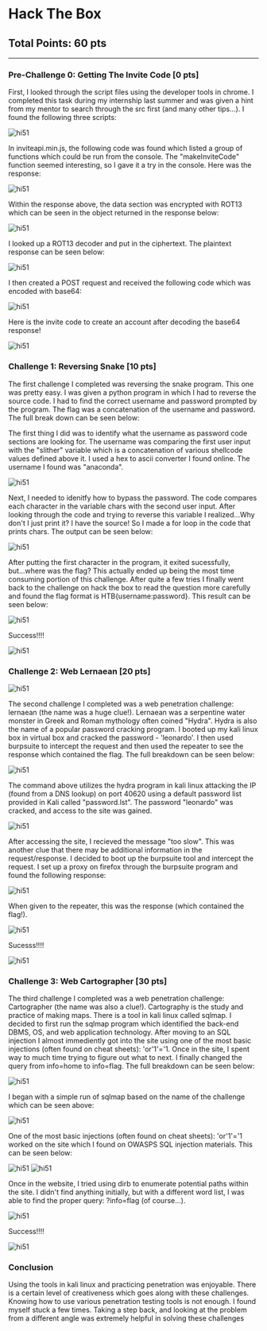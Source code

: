 # Hack The Box
## Total Points: 60 pts
__________________________________________________________________________________________
### Pre-Challenge 0: Getting The Invite Code [0 pts]
First, I looked through the script files using the developer tools in chrome. I completed this task during my internship last summer and was given a hint from my mentor to search through the src first (and many other tips...). I found the following three scripts:  

<img src="invitecode1.PNG" alt="hi51" class="inline"/>

In inviteapi.min.js, the following code was found which listed a group of functions which could be run from the console. The "makeInviteCode" function seemed interesting, so I gave it a try in the console. Here was the response:  

<img src="invitecode2.PNG" alt="hi51" class="inline"/>

Within the response above, the data section was encrypted with ROT13 which can be seen in the object returned in the response below:  

<img src="invitecode3.PNG" alt="hi51" class="inline"/>

I looked up a ROT13 decoder and put in the ciphertext. The plaintext response can be seen below:    

<img src="Invitecode4.PNG" alt="hi51" class="inline"/>

I then created a POST request and received the following code which was encoded with base64:  

<img src="Invitecode5.PNG" alt="hi51" class="inline"/>

Here is the invite code to create an account after decoding the base64 response!  

<img src="invitecode6.PNG" alt="hi51" class="inline"/>

### Challenge 1: Reversing Snake [10 pts]
The first challenge I completed was reversing the snake program. This one was pretty easy. I was given a python program in which I had to reverse the source code. I had to find the correct username and password prompted by the program. The flag was a concatenation of the username and password. The full break down can be seen below:  

The first thing I did was to identify what the username as password code sections are looking for. The username was comparing the first user input with the "slither" variable which is a concatenation of various shellcode values defined above it. I used a hex to ascii converter I found online. The username I found was "anaconda".  

<img src="snake0.PNG" alt="hi51" class="inline"/>

Next, I needed to idenitfy how to bypass the password. The code compares each character in the variable chars with the second user input. After looking through the code and trying to reverse this variable I realized...Why don't I just print it? I have the source! So I made a for loop in the code that prints chars. The output can be seen below:  

<img src="snake1.PNG" alt="hi51" class="inline"/>

After putting the first character in the program, it exited sucessfully, but...where was the flag? This actually ended up being the most time consuming portion of this challenge. After quite a few tries I finally went back to the challenge on hack the box to read the question more carefully and found the flag format is HTB{username:password}. This result can be seen below:

<img src="snake2.PNG" alt="hi51" class="inline"/>

Success!!!!  

<img src="snake3.PNG" alt="hi51" class="inline"/>

### Challenge 2: Web Lernaean [20 pts]

<img src="hydra0.PNG" alt="hi51" class="inline"/>

The second challenge I completed was a web penetration challenge: lernaean (the name was a huge clue!). Lernaean was a serpentine water monster in Greek and Roman mythology often coined "Hydra". Hydra is also the name of a popular password cracking program. I booted up my kali linux box in virtual box and cracked the password - 'leonardo'. I then used burpsuite to intercept the request and then used the repeater to see the response which contained the flag. The full breakdown can be seen below:  

<img src="hydra2.PNG" alt="hi51" class="inline"/>

The command above utilizes the hydra program in kali linux attacking the IP (found from a DNS lookup) on port 40620 using a default password list provided in Kali called "password.lst". The password "leonardo" was cracked, and access to the site was gained.  

<img src="hydra2.5.PNG" alt="hi51" class="inline"/>

After accessing the site, I recieved the message "too slow". This was another clue that there may be additional information in the request/response. I decided to boot up the burpsuite tool and intercept the request. I set up a proxy on firefox through the burpsuite program and found the following response:  

<img src="hydra3.PNG" alt="hi51" class="inline"/>

When given to the repeater, this was the response (which contained the flag!).  

<img src="hydra4.PNG" alt="hi51" class="inline"/>

Sucesss!!!!  

<img src="hydra5.PNG" alt="hi51" class="inline"/>

### Challenge 3: Web Cartographer [30 pts]

The third challenge I completed was a web penetration challenge: Cartographer (the name was also a clue!). Cartography is the study and practice of making maps. There is a tool in kali linux called sqlmap. I decided to first run the sqlmap program which identified the back-end DBMS, OS, and web application technology. After moving to an SQL injection I almost immediently got into the site using one of the most basic injections (often found on cheat sheets): 'or'1'='1. Once in the site, I spent way to much time trying to figure out what to next. I finally changed the query from info=home to info=flag. The full breakdown can be seen below:    

<img src="sqlmap1.PNG" alt="hi51" class="inline"/>

I began with a simple run of sqlmap based on the name of the challenge which can be seen above:  

<img src="sqlmap2.PNG" alt="hi51" class="inline"/>

One of the most basic injections (often found on cheat sheets): 'or'1'='1 worked on the site which I found on OWASPS SQL injection materials. This can be seen below:  

<img src="sqlmap3.PNG" alt="hi51" class="inline"/>
<img src="sqlmap4.PNG" alt="hi51" class="inline"/>

Once in the website, I tried using dirb to enumerate potential paths within the site. I didn't find anything initially, but with a different word list, I was able to find the proper query: ?info=flag (of course...).

<img src="sqlmap5.PNG" alt="hi51" class="inline"/>

Success!!!!

<img src="sqlmap7.PNG" alt="hi51" class="inline"/>

### Conclusion

Using the tools in kali linux and practicing penetration was enjoyable. There is a certain level of creativeness which goes along with these challenges. Knowing how to use various penetration testing tools is not enough. I found myself stuck a few times. Taking a step back, and looking at the problem from a different angle was extremely helpful in solving these challenges
